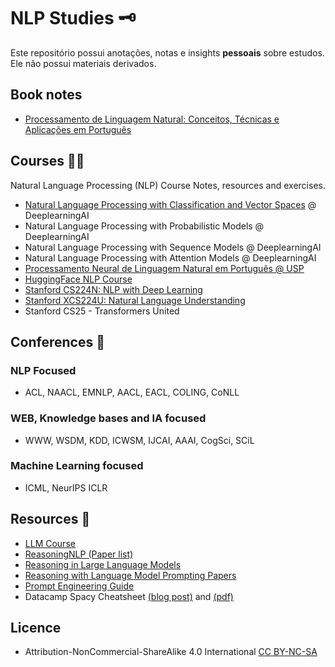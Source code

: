 # NLP Studies 🗝️
Este repositório possui anotações, notas e insights **pessoais** sobre estudos. Ele não possui materiais derivados.

## Book notes
- [Processamento de Linguagem Natural: Conceitos, Técnicas e Aplicações em Português](https://github.com/k3ybladewielder/nlp/blob/main/books/pln_caseli.md)

## Courses 🧑‍💻
Natural Language Processing (NLP) Course Notes, resources and exercises.
  - [Natural Language Processing with Classification and Vector Spaces](https://github.com/k3ybladewielder/nlp/blob/main/nlp_classification_vectors/nlp_classification_vectors.ipynb) @ DeeplearningAI
  - Natural Language Processing with Probabilistic Models @ DeeplearningAI
  - Natural Language Processing with Sequence Models @ DeeplearningAI
  - Natural Language Processing with Attention Models @ DeeplearningAI
  - [Processamento Neural de Linguagem Natural em Português @ USP](https://github.com/k3ybladewielder/nlp/blob/main/nlp_usp/nlp_usp.md)
  - [HuggingFace NLP Course](https://github.com/k3ybladewielder/nlp/blob/main/huggingface_course/nlp_course.ipynb)
  - [Stanford CS224N: NLP with Deep Learning](https://github.com/k3ybladewielder/nlp/blob/main/stanford_cs224n/stanford_cs224n.md)
  - [Stanford XCS224U: Natural Language Understanding](https://github.com/k3ybladewielder/nlp/blob/main/stanford_xcs224u/stanford_xcs224u.md)
  - Stanford CS25 - Transformers United
  
## Conferences 📜
### NLP Focused  
  - ACL, NAACL, EMNLP, AACL, EACL, COLING, CoNLL
### WEB, Knowledge bases and IA focused
  - WWW, WSDM, KDD, ICWSM, IJCAI, AAAI, CogSci, SCiL
### Machine Learning focused
  - ICML, NeurIPS ICLR
  
## Resources 🧰
- [LLM Course](https://github.com/mlabonne/llm-course)
- [ReasoningNLP (Paper list)](https://github.com/FreedomIntelligence/ReasoningNLP)
- [Reasoning in Large Language Models](https://github.com/jeffhj/LM-reasoning)
- [Reasoning with Language Model Prompting Papers](https://github.com/zjunlp/Prompt4ReasoningPapers)
- [Prompt Engineering Guide](https://www.promptingguide.ai/)
- Datacamp Spacy Cheatsheet [(blog post)](https://www.datacamp.com/cheat-sheet/spacy-cheat-sheet-advanced-nlp-in-python) and [(pdf)](spacy_cheatsheet.pdf)

## Licence
- Attribution-NonCommercial-ShareAlike 4.0 International [CC BY-NC-SA](https://github.com/k3ybladewielder/math_for_ml_ds/blob/main/LICENSE)
